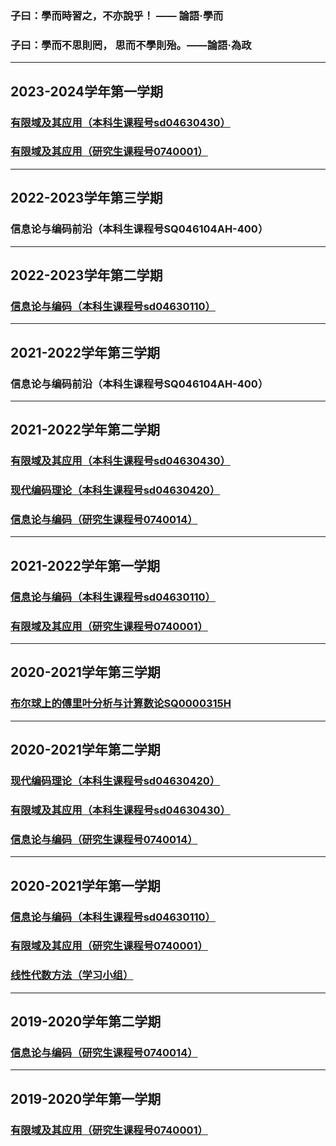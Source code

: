 ### 子曰：學而時習之，不亦說乎！ —— 論語·學而
### 子曰：學而不思則罔， 思而不學則殆。——論語‧為政
------

## 2023-2024学年第一学期
### [有限域及其应用（本科生课程号sd04630430）](/FFTA2023AutumnU.md)

### [有限域及其应用（研究生课程号0740001）](/FFTA2023AutumnG.md)

------

## 2022-2023学年第三学期
### 信息论与编码前沿（本科生课程号SQ046104AH-400）

-----

## 2022-2023学年第二学期
### [信息论与编码（本科生课程号sd04630110）](/InformationCoding2023Spring.md)
------
## 2021-2022学年第三学期
### 信息论与编码前沿（本科生课程号SQ046104AH-400）

------

## 2021-2022学年第二学期
### [有限域及其应用（本科生课程号sd04630430）](/FFTA2022Spring.md)

### [现代编码理论（本科生课程号sd04630420）](/MCT2022Spring.md)

### [信息论与编码（研究生课程号0740014）](/InformationCoding2022Spring.md)

------

## 2021-2022学年第一学期
### [信息论与编码（本科生课程号sd04630110）](/InformationCoding2021Autumn.md)

### [有限域及其应用（研究生课程号0740001）](/FFTA2021Autumn.md)

------

## 2020-2021学年第三学期

### [布尔球上的傅里叶分析与计算数论SQ0000315H](/SummerCourse2021.md)

------

## 2020-2021学年第二学期
### [现代编码理论（本科生课程号sd04630420）](/MCT2021Spring.md)

### [有限域及其应用（本科生课程号sd04630430）](/FFTA2021Spring.md)

### [信息论与编码（研究生课程号0740014）](/InformationCoding2021Spring.md)

------

## 2020-2021学年第一学期
### [信息论与编码（本科生课程号sd04630110）](/InformationCoding2020Autumn.md)

### [有限域及其应用（研究生课程号0740001）](/FFTA2020Autumn.md)

### [线性代数方法（学习小组）](/study_group.md)

------

## 2019-2020学年第二学期
### [信息论与编码（研究生课程号0740014）](/InformationCoding2020Spring.md)

------

## 2019-2020学年第一学期
### [有限域及其应用（研究生课程号0740001）](/FFTA2019Autumn.md)
